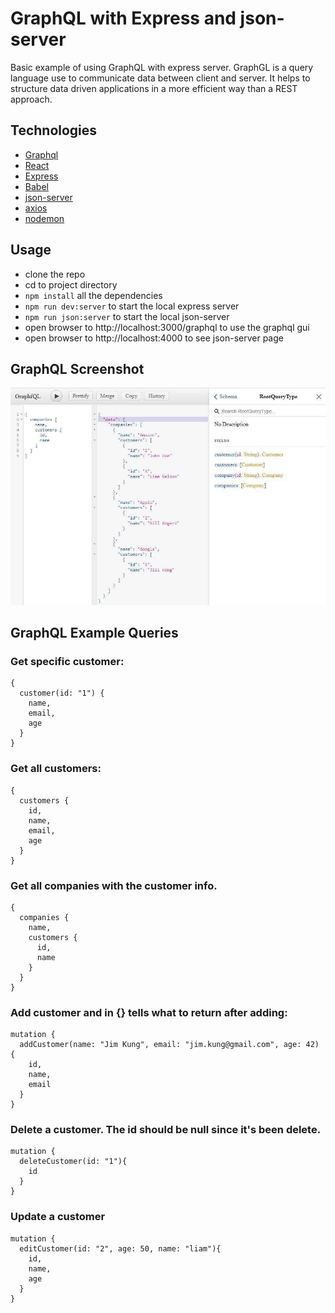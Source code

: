 # GraphQL with Express and json-server

Basic example of using GraphQL with express server. 
GraphGL is a query language use to communicate data between client and server. 
It helps to structure data driven applications in a more efficient way than a REST approach.

## Technologies
- [Graphql](https://graphql.org)
- [React](https://reactjs.org)
- [Express](https://expressjs.com)
- [Babel](https://babeljs.io)
- [json-server](https://www.npmjs.com/package/json-server)
- [axios](https://www.npmjs.com/package/axios)
- [nodemon](https://www.npmjs.com/package/nodemon)

## Usage

- clone the repo
- cd to project directory
- ```npm install``` all the dependencies
- ```npm run dev:server``` to start the local express server
- ```npm run json:server``` to start the local json-server
- open browser to http://localhost:3000/graphql to use the graphql gui
- open browser to http://localhost:4000 to see json-server page


## GraphQL Screenshot
![Graphql](/docs/graphql_screenshot2.jpg)


## GraphQL Example Queries

### Get specific customer:
```Query
{
  customer(id: "1") {
    name,
    email,
    age
  }
}
```

### Get all customers:
```Query
{
  customers {
    id,
    name,
    email,
    age
  }
}
```

### Get all companies with the customer info.
```Query
{
  companies {
    name,
    customers {
      id,
      name
    }
  }
}
```

### Add customer and in {} tells what to return after adding:
```Query
mutation {
  addCustomer(name: "Jim Kung", email: "jim.kung@gmail.com", age: 42) {
    id,
    name,
    email
  }
}
```

### Delete a customer. The id should be null since it's been delete.
```Query
mutation {
  deleteCustomer(id: "1"){
    id
  }
}
```

### Update a customer
```Query
mutation {
  editCustomer(id: "2", age: 50, name: "liam"){
    id,
    name,
    age
  }
}
```

